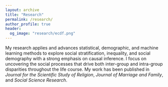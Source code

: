 ```yaml
---
layout: archive
title: "Research"
permalink: /research/
author_profile: true
header:
  og_image: "research/ecdf.png"
---
```


My research applies and advances statistical, demographic, and machine learning methods to explore social stratification, inequality, and social demography with a strong emphasis on causal inference. I focus on uncovering the social processes that drive both inter-group and intra-group disparities throughout the life course. My work has been published in _Journal for the Scientific Study of Religion_, _Journal of Marriage and Family_, and _Social Science Research_.
